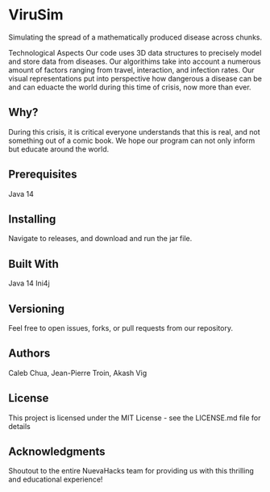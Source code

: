 # ViruSim
Simulating the spread of a mathematically produced disease across chunks.

Technological Aspects
Our code uses 3D data structures to precisely model and store data from diseases. Our algorithims take into account a numerous amount of factors ranging from travel, interaction, and infection rates. Our visual representations put into perspective how dangerous a disease can be and can eduacte the world during this time of crisis, now more than ever.

## Why?
During this crisis, it is critical everyone understands that this is real, and not something out of a comic book. We hope our program can not only inform but educate around the world.

## Prerequisites
Java 14

## Installing
Navigate to releases, and download and run the jar file.


## Built With
Java 14
Ini4j

## Versioning
Feel free to open issues, forks, or pull requests from our repository. 

## Authors
Caleb Chua, Jean-Pierre Troin, Akash Vig

## License
This project is licensed under the MIT License - see the LICENSE.md file for details

## Acknowledgments
Shoutout to the entire NuevaHacks team for providing us with this thrilling and educational experience!

